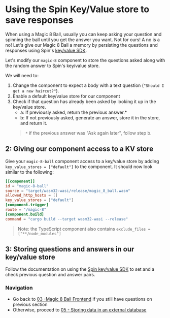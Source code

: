 # Using the Spin Key/Value store to save responses

When using a Magic 8 Ball, usually you can keep asking your question and spinning the ball until you get the answer you want. Not for ours! A no is a no! Let's give our Magic 8 Ball a memory by persisting the questions and responses using Spin's [key/value SDK](https://developer.fermyon.com/spin/kv-store.md).

Let's modify our `magic-8` component to store the questions asked along with the random answer to Spin's key/value store.

We will need to:

1. Change the component to expect a body with a text question (`"Should I get a new haircut?"`).
1. Enable a default key/value store for our component
1. Check if that question has already been asked by looking it up in the key/value store.
    - a: If previously asked, return the previous answer.*
    - b: If not previously asked, generate an answer, store it in the store, and return it.
    > `*` if the previous answer was "Ask again later", follow step b.

## 2: Giving our component access to a KV store

Give your `magic-8-ball` component access to a key/value store by adding `key_value_stores = ["default"]` to the component. It should now look similar to the following:

```toml
[[component]]
id = "magic-8-ball"
source = "target/wasm32-wasi/release/magic_8_ball.wasm"
allowed_http_hosts = []
key_value_stores = ["default"]
[component.trigger]
route = "/magic-8"
[component.build]
command = "cargo build --target wasm32-wasi --release"
```

> Note: the TypeScript component also contains `exclude_files = ["**/node_modules"]`

## 3: Storing questions and answers in our key/value store

Follow the documentation on using the [Spin key/value SDK](https://developer.fermyon.com/spin/kv-store.md#using-the-spin-sdk) to set and a check previous question and answer pairs.

### Navigation
* Go back to [03 -Magic 8 Ball Frontend](03-frontend.md) if you still have questions on previous section
* Otherwise, proceed to [05 - Storing data in an external database](05-external-db.md)